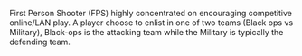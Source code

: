 First Person Shooter (FPS) highly concentrated on encouraging competitive online/LAN play.  A player choose to enlist in one of two teams (Black ops vs Military),  Black-ops is the attacking team while the Military is typically the defending team.